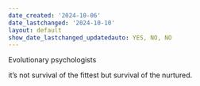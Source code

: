 ```yaml
---
date_created: '2024-10-06'
date_lastchanged: '2024-10-10'
layout: default
show_date_lastchanged_updatedauto: YES, NO, NO
---
```

Evolutionary psychologists

it’s not survival of the fittest but survival of the nurtured. 